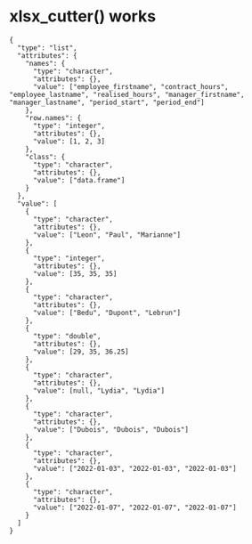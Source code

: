 # xlsx_cutter() works

    {
      "type": "list",
      "attributes": {
        "names": {
          "type": "character",
          "attributes": {},
          "value": ["employee_firstname", "contract_hours", "employee_lastname", "realised_hours", "manager_firstname", "manager_lastname", "period_start", "period_end"]
        },
        "row.names": {
          "type": "integer",
          "attributes": {},
          "value": [1, 2, 3]
        },
        "class": {
          "type": "character",
          "attributes": {},
          "value": ["data.frame"]
        }
      },
      "value": [
        {
          "type": "character",
          "attributes": {},
          "value": ["Leon", "Paul", "Marianne"]
        },
        {
          "type": "integer",
          "attributes": {},
          "value": [35, 35, 35]
        },
        {
          "type": "character",
          "attributes": {},
          "value": ["Bedu", "Dupont", "Lebrun"]
        },
        {
          "type": "double",
          "attributes": {},
          "value": [29, 35, 36.25]
        },
        {
          "type": "character",
          "attributes": {},
          "value": [null, "Lydia", "Lydia"]
        },
        {
          "type": "character",
          "attributes": {},
          "value": ["Dubois", "Dubois", "Dubois"]
        },
        {
          "type": "character",
          "attributes": {},
          "value": ["2022-01-03", "2022-01-03", "2022-01-03"]
        },
        {
          "type": "character",
          "attributes": {},
          "value": ["2022-01-07", "2022-01-07", "2022-01-07"]
        }
      ]
    }

